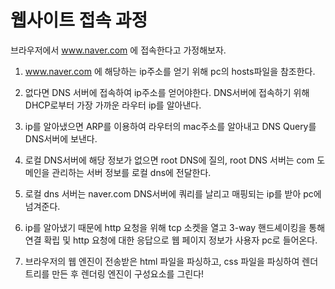 # 웹사이트 접속 과정
  
  브라우저에서 www.naver.com 에 접속한다고 가정해보자.
  
  1. www.naver.com 에 해당하는 ip주소를 얻기 위해 pc의 hosts파일을 참조한다.
  
  2. 없다면 DNS 서버에 접속하여 ip주소를 얻어야한다. DNS서버에 접속하기 위해 DHCP로부터 가장 가까운 라우터 ip를 알아낸다.
  
  3. ip를 알아냈으면 ARP를 이용하여 라우터의 mac주소를 알아내고 DNS Query를 DNS서버에 보낸다.
  
  4. 로컬 DNS서버에 해당 정보가 없으면 root DNS에 질의, root DNS 서버는 com 도메인을 관리하는 서버 정보를 로컬 dns에 전달한다.
  
  5. 로컬 dns 서버는 naver.com DNS서버에 쿼리를 날리고 매핑되는 ip를 받아 pc에 넘겨준다.
  
  6. ip를 알아냈기 때문에 http 요청을 위해 tcp 소켓을 열고 3-way 핸드셰이킹을 통해 연결 확립 및 http 요청에 대한 응답으로 웹 페이지 정보가 사용자 pc로 들어온다.
  
  7. 브라우저의 웹 엔진이 전송받은 html 파일을 파싱하고, css 파일을 파싱하여 렌더 트리를 만든 후 렌더링 엔진이 구성요소를 그린다!
  
  
